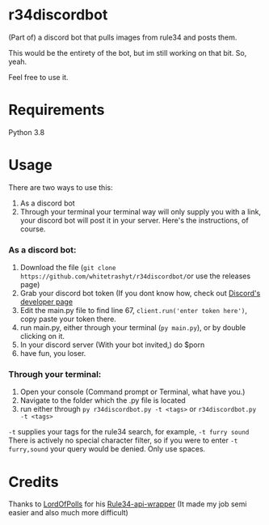 # r34discordbot
(Part of) a discord bot that pulls images from rule34 and posts them.

This would be the entirety of the bot, but im still working on that bit. So, yeah.

Feel free to use it.

# Requirements
Python 3.8

# Usage
There are two ways to use this:
1. As a discord bot
2. Through your terminal
your terminal way will only supply you with a link, your discord bot will post it in your server.
Here's the instructions, of course.
### As a discord bot:
1. Download the file (`git clone https://github.com/whitetrashyt/r34discordbot/`or use the releases page)
2. Grab your discord bot token (If you dont know how, check out [Discord's developer page](https://discord.com/developers/applications)
3. Edit the main.py file to find line 67, `client.run('enter token here')`, copy paste your token there.
4. run main.py, either through your terminal (`py main.py`), or by double clicking on it.
5. In your discord server (With your bot invited,) do $porn <tags>
6. have fun, you loser.
### Through your terminal:
1. Open your console (Command prompt or Terminal, what have you.)
2. Navigate to the folder which the .py file is located
3. run either through `py r34discordbot.py -t <tags>` or `r34discordbot.py -t <tags>`

`-t` supplies your tags for the rule34 search, for example, `-t furry sound`
There is actively no special character filter, so if you were to enter `-t furry,sound` your query would be denied. Only use spaces.

# Credits
Thanks to [LordOfPolls](https://github.com/LordOfPolls) for his [Rule34-api-wrapper](https://github.com/LordOfPolls/Rule34-API-Wrapper) (It made my job semi easier and also much more difficult)
